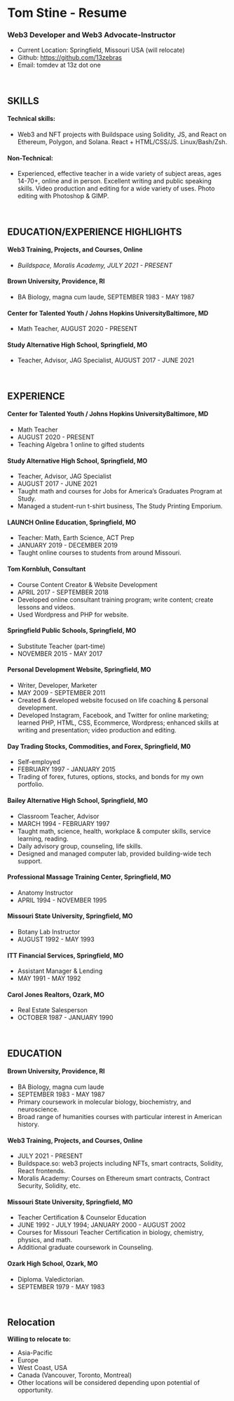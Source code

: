 # Tom Stine - Resume

### Web3 Developer and Web3 Advocate-Instructor

- Current Location: Springfield, Missouri USA (will relocate)
- Github: https://github.com/13zebras
- Email: tomdev at 13z dot one

<br />

## SKILLS

#### Technical skills:  

- Web3 and NFT projects with Buildspace using Solidity, JS, and React on Ethereum, Polygon, and Solana. React + HTML/CSS/JS. Linux/Bash/Zsh. 

#### Non-Technical:

- Experienced, effective teacher in a wide variety of subject areas, ages 14-70+, online and in person. Excellent writing and public speaking skills. Video production and editing for a wide variety of uses. Photo editing with Photoshop & GIMP. 

<br />

## EDUCATION/EXPERIENCE HIGHLIGHTS

#### Web3 Training, Projects, and Courses, Online

- *Buildspace, Moralis Academy, JULY 2021 - PRESENT*

#### Brown University, Providence, RI

- BA Biology, magna cum laude, SEPTEMBER 1983 - MAY 1987

#### Center for Talented Youth / Johns Hopkins UniversityBaltimore, MD

- Math Teacher, AUGUST 2020 - PRESENT
    
#### Study Alternative High School, Springfield, MO

- Teacher, Advisor, JAG Specialist, AUGUST 2017 - JUNE 2021

<br />

## EXPERIENCE

#### Center for Talented Youth / Johns Hopkins UniversityBaltimore, MD

- Math Teacher
- AUGUST 2020 - PRESENT
- Teaching Algebra 1 online to gifted students
    
#### Study Alternative High School, Springfield, MO

- Teacher, Advisor, JAG Specialist
- AUGUST 2017 - JUNE 2021
- Taught math and courses for Jobs for America’s Graduates Program at Study.
- Managed a student-run t-shirt business, The Study Printing Emporium.
    
#### LAUNCH Online Education, Springfield, MO

- Teacher: Math, Earth Science, ACT Prep
- JANUARY 2019 - DECEMBER 2019
- Taught online courses to students from around Missouri.
    
#### Tom Kornbluh, Consultant

- Course Content Creator & Website Development
- APRIL 2017 - SEPTEMBER 2018
- Developed online consultant training program; write content; create lessons and videos.
- Used Wordpress and PHP for website.
    
#### Springfield Public Schools, Springfield, MO

- Substitute Teacher (part-time)
- NOVEMBER 2015 - MAY 2017

#### Personal Development Website, Springfield, MO

- Writer, Developer, Marketer
- MAY 2009 - SEPTEMBER 2011
- Created & developed website focused on life coaching & personal development.
- Developed Instagram, Facebook, and Twitter for online marketing; learned PHP, HTML, CSS, Ecommerce, Wordpress; enhanced skills at writing and presentation; video production and editing.
    
#### Day Trading Stocks, Commodities, and Forex, Springfield, M0

- Self-employed
- FEBRUARY 1997 - JANUARY 2015
- Trading of forex, futures, options, stocks, and bonds for my own portfolio.

#### Bailey Alternative High School, Springfield, MO

- Classroom Teacher, Advisor
- MARCH 1994 - FEBRUARY 1997
- Taught math, science, health, workplace & computer skills, service learning, reading.
- Daily advisory group, counseling, life skills.
- Designed and managed computer lab, provided building-wide tech support.
    
#### Professional Massage Training Center, Springfield, MO

- Anatomy Instructor
- APRIL 1994 - NOVEMBER 1995

#### Missouri State University, Springfield, MO

- Botany Lab Instructor
- AUGUST 1992 - MAY 1993

#### ITT Financial Services, Springfield, MO

- Assistant Manager & Lending
- MAY 1991 - MAY 1992

#### Carol Jones Realtors, Ozark, MO

- Real Estate Salesperson
- OCTOBER 1987 - JANUARY 1990

<br />

## EDUCATION

#### Brown University, Providence, RI

- BA Biology, magna cum laude
- SEPTEMBER 1983 - MAY 1987
- Primary coursework in molecular biology, biochemistry, and neuroscience.
- Broad range of humanities courses with particular interest in American history.

#### Web3 Training, Projects, and Courses, Online

- JULY 2021 - PRESENT
- Buildspace.so: web3 projects including NFTs, smart contracts, Solidity, React frontends.
- Moralis Academy: Courses on Ethereum smart contracts, Contract Security, Solidity, etc.

#### Missouri State University, Springfield, MO

- Teacher Certification & Counselor Education
- JUNE 1992 - JULY 1994; JANUARY 2000 - AUGUST 2002
- Courses for Missouri Teacher Certification in biology, chemistry, physics, and math.
- Additional graduate coursework in Counseling.

#### Ozark High School, Ozark, MO

- Diploma. Valedictorian.
- SEPTEMBER 1979 - MAY 1983

<br />

## Relocation

**Willing to relocate to:**
- Asia-Pacific
- Europe
- West Coast, USA
- Canada (Vancouver, Toronto, Montreal)
- Other locations will be considered depending upon potential of opportunity.
